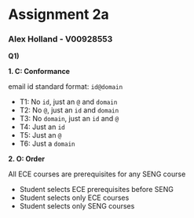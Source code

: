 # Assignment 2a
### Alex Holland - V00928553

**Q1)** 

**1. C: Conformance**

email id standard format: `id@domain`

- T1: No `id`, just an `@` and `domain`
- T2: No `@`, just an `id` and `domain`
- T3: No `domain`, just an `id` and `@` 
- T4: Just an `id`
- T5: Just an `@`
- T6: Just a `domain`

**2. O: Order** 

All ECE courses are prerequisites for any SENG course

- Student selects ECE prerequisites before SENG
- Student selects only ECE courses
- Student selects only SENG courses

